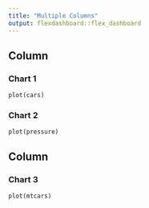 ```yaml
---
title: "Multiple Columns"
output: flexdashboard::flex_dashboard
---
```

    
Column
-------------------------------------
    
### Chart 1
    
```{r}
plot(cars)
```
    
### Chart 2

```{r}
plot(pressure)
```
   
Column
-------------------------------------
    
### Chart 3
    
```{r}
plot(mtcars)
```
